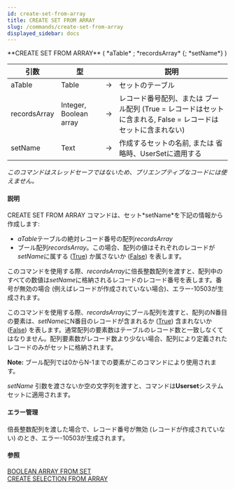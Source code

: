 ```yaml
---
id: create-set-from-array
title: CREATE SET FROM ARRAY
slug: /commands/create-set-from-array
displayed_sidebar: docs
---
```


<!--REF #_command_.CREATE SET FROM ARRAY.Syntax-->**CREATE SET FROM ARRAY** ( *aTable* ; *recordsArray* {; *setName*} )<!-- END REF-->
<!--REF #_command_.CREATE SET FROM ARRAY.Params-->
| 引数 | 型 |  | 説明 |
| --- | --- | --- | --- |
| aTable | Table | &#8594;  | セットのテーブル |
| recordsArray | Integer, Boolean array | &#8594;  | レコード番号配列、または ブール配列 (True = レコードはセットに含まれる, False = レコードはセットに含まれない) |
| setName | Text | &#8594;  | 作成するセットの名前, または 省略時、UserSetに適用する |

<!-- END REF-->

*このコマンドはスレッドセーフではないため、プリエンプティブなコードには使えません。*


#### 説明 

<!--REF #_command_.CREATE SET FROM ARRAY.Summary-->CREATE SET FROM ARRAY コマンドは、セット*setName*を下記の情報から作成します:

* *aTable*テーブルの絶対レコード番号の配列*recordsArray*
* ブール配列*recordsArray*。<!-- END REF-->この場合、配列の値はそれぞれのレコードが*setName*に属する ([True](true.md "True")) か属さないか ([False](false.md "False")) を表します。

このコマンドを使用する際、*recordsArray*に倍長整数配列を渡すと、配列中のすべての数値は*setName*に格納されるレコードのレコード番号を表します。番号が無効の場合 (例えばレコードが作成されていない場合)、エラー-10503が生成されます。

このコマンドを使用する際、*recordsArray*にブール配列を渡すと、配列のN番目の要素は、*setName*にN番目のレコードが含まれるか ([True](true.md "True")) 含まれないか ([False](false.md "False")) を表します。通常配列の要素数はテーブルのレコード数と一致しなくてはなりません。配列要素数がレコード数より少ない場合、配列により定義されたレコードのみがセットに格納されます。

**Note:** ブール配列では0からN-1までの要素がこのコマンドにより使用されます。

*setName* 引数を渡さないか空の文字列を渡すと、コマンドは**Userset**システムセットに適用されます。

#### エラー管理 

倍長整数配列を渡した場合で、レコード番号が無効 (レコードが作成されていない) のとき、エラー-10503が生成されます。

#### 参照 

[BOOLEAN ARRAY FROM SET](boolean-array-from-set.md)  
[CREATE SELECTION FROM ARRAY](create-selection-from-array.md)  